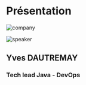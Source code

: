 <!-- .slide: class="speaker-slide" -->

# Présentation

![company](./assets/common/images/logo_sfeir_bleu_orange.png)

![speaker](./assets/common/images/speakers/YvesDautremay.webp)

<h2>Yves <span>DAUTREMAY</span></h2>

### Tech lead Java - DevOps

<!-- .element: class="icon-rule icon-first" -->
